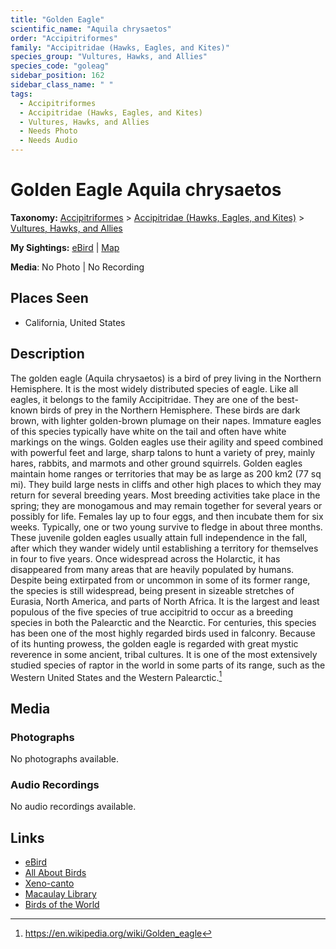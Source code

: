 ```yaml
---
title: "Golden Eagle"
scientific_name: "Aquila chrysaetos"
order: "Accipitriformes"
family: "Accipitridae (Hawks, Eagles, and Kites)"
species_group: "Vultures, Hawks, and Allies"
species_code: "goleag"
sidebar_position: 162
sidebar_class_name: " "
tags: 
  - Accipitriformes
  - Accipitridae (Hawks, Eagles, and Kites)
  - Vultures, Hawks, and Allies
  - Needs Photo
  - Needs Audio
---
```


# Golden Eagle <span className='sci_name'>Aquila chrysaetos</span>

**Taxonomy:** [Accipitriformes](/tags/accipitriformes) > [Accipitridae (Hawks, Eagles, and Kites)](/tags/accipitridae-hawks-eagles-and-kites) > [Vultures, Hawks, and Allies](/tags/vultures-hawks-and-allies)

**My Sightings:** [eBird](https://ebird.org/lifelist?r=world&time=life&spp=goleag) | [Map](/map?species_code=goleag)

**Media**: No Photo | No Recording

## Places Seen

* California, United States

## Description
The golden eagle (Aquila chrysaetos) is a bird of prey living in the Northern Hemisphere. It is the most widely distributed species of eagle. Like all eagles, it belongs to the family Accipitridae. They are one of the best-known birds of prey in the Northern Hemisphere. These birds are dark brown, with lighter golden-brown plumage on their napes. Immature eagles of this species typically have white on the tail and often have white markings on the wings. Golden eagles use their agility and speed combined with powerful feet and large, sharp talons to hunt a variety of prey, mainly hares, rabbits, and marmots and other ground squirrels.
Golden eagles maintain home ranges or territories that may be as large as 200 km2 (77 sq mi). They build large nests in cliffs and other high places to which they may return for several breeding years. Most breeding activities take place in the spring; they are monogamous and may remain together for several years or possibly for life. Females lay up to four eggs, and then incubate them for six weeks. Typically, one or two young survive to fledge in about three months. These juvenile golden eagles usually attain full independence in the fall, after which they wander widely until establishing a territory for themselves in four to five years.
Once widespread across the Holarctic, it has disappeared from many areas that are heavily populated by humans. Despite being extirpated from or uncommon in some of its former range, the species is still widespread, being present in sizeable stretches of Eurasia, North America, and parts of North Africa. It is the largest and least populous of the five species of true accipitrid to occur as a breeding species in both the Palearctic and the Nearctic.
For centuries, this species has been one of the most highly regarded birds used in falconry. Because of its hunting prowess, the golden eagle is regarded with great mystic reverence in some ancient, tribal cultures. It is one of the most extensively studied species of raptor in the world in some parts of its range, such as the Western United States and the Western Palearctic.[^1]

[^1]: https://en.wikipedia.org/wiki/Golden_eagle

## Media
### Photographs
No photographs available.

### Audio Recordings
No audio recordings available.

## Links
* [eBird](https://ebird.org/species/goleag) 
* [All About Birds](https://www.allaboutbirds.org/guide/goleag) 
* [Xeno-canto](https://www.xeno-canto.org/species/aquila-chrysaetos) 
* [Macaulay Library](https://search.macaulaylibrary.org/catalog?taxonCode=goleag&sort=rating_rank_desc)
* [Birds of the World](https://birdsoftheworld.org/bow/species/goleag)
